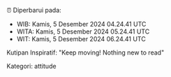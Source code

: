 ⏰ Diperbarui pada:
- WIB: Kamis, 5 Desember 2024 04.24.41 UTC
- WITA: Kamis, 5 Desember 2024 05.24.41 UTC
- WIT: Kamis, 5 Desember 2024 06.24.41 UTC

Kutipan Inspiratif:
"Keep moving! Nothing new to read"


Kategori: attitude

